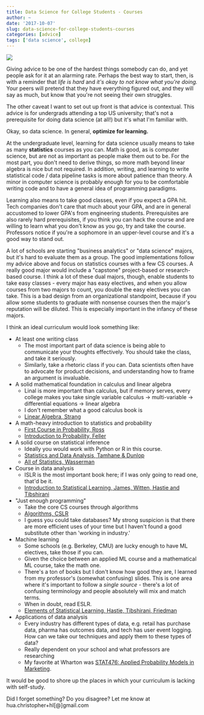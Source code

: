 ```yaml
---
title: Data Science for College Students - Courses
author: ~
date: '2017-10-07'
slug: data-science-for-college-students-courses
categories: [advice]
tags: ['data science', college]
---
```


![](http://i0.kym-cdn.com/photos/images/original/000/234/739/fa5.jpg)

Giving advice to be one of the hardest things somebody can do, and yet people ask for it at an alarming rate. Perhaps the best way to start, then, is with a reminder that *life is hard* and *it's okay to not know what you're doing.* Your peers will pretend that they have everything figured out, and they will say as much, but know that you're not seeing their own struggles. 

The other caveat I want to set out up front is that advice is contextual. This advice is for undergrads attending a top US university; that's not a prerequisite for doing data science (at all!) but it's what I'm familiar with.

Okay, so data science. In general, **optimize for learning.** 

At the undergraduate level, learning for data science usually means to take as many **statistics** courses as you can. Math is good, as is computer science, but are not as important as people make them out to be. For the most part, you don't need to derive things, so more math beyond linear algebra is nice but not required. In addition, writing, and learning to write statistical code / data pipeline tasks is more about patience than theory. A minor in computer science is probably enough for you to be comfortable writing code and to have a general idea of programming paradigms.

Learning also means to take good classes, even if you expect a GPA hit. Tech companies don't care that much about your GPA, and are in general accustomed to lower GPA's from engineering students. Prerequisites are also rarely hard prerequisites, if you think you can hack the course and are willing to learn what you don't know as you go, try and take the course. Professors notice if you're a sophomore in an upper-level course and it's a good way to stand out. 

A lot of schools are starting "business analytics" or "data science" majors, but it's hard to evaluate them as a group. The good implementations follow my advice above and focus on statistics courses with a few CS courses. A really good major would include a "capstone" project-based or research-based course. I think a lot of these dual majors, though, enable students to take easy classes - every major has easy electives, and when you allow courses from two majors to count, you double the easy electives you can take. This is a bad design from an organizational standpoint, because if you allow some students to graduate with nonsense courses then the major's reputation will be diluted. This is especially important in the infancy of these majors.

I think an ideal curriculum would look something like:

* At least one writing class
    * The most important part of data science is being able to communicate your thoughts effectively. You should take the class, and take it seriously. 
    * Similarly, take a rhetoric class if you can. Data scientists often have to advocate for product decisions, and understanding how to frame an argument is invaluable.
* A solid mathematical foundation in calculus and linear algebra
    * Linal is more important than calculus, but if memory serves, every college makes you take single variable calculus -> multi-variable -> differential equations -> linear algebra
    * I don't remember what a good calculus book is
    * [Linear Algebra, Strang](https://www.amazon.com/Introduction-Linear-Algebra-Gilbert-Strang/dp/0980232775/ref=pd_lpo_sbs_14_t_0?_encoding=UTF8&psc=1&refRID=B4K8B6XK64MAAXY9MB42)
* A math-heavy introduction to statistics and probability
    * [First Course in Probability, Ross](https://www.amazon.com/First-Course-Probability-9th/dp/032179477X)
    * [Introduction to Probability, Feller](https://www.dartmouth.edu/~chance/teaching_aids/books_articles/probability_book/amsbook.mac.pdf)
* A solid course on statistical inference
    * Ideally you would work with Python or R in this course. 
    * [Statistics and Data Analysis, Tamhane &  Dunlop](https://www.amazon.com/Statistics-Data-Analysis-Elementary-Intermediate/dp/0137444265)
    * [All of Statistics, Wasserman](https://www.amazon.com/All-Statistics-Statistical-Inference-Springer/dp/1441923225)
* Course in data analysis
    * ISLR is the most important book here; if I was only going to read one, that'd be it.
    * [Introduction to Statistical Learning, James, Witten, Hastie and Tibshirani](http://www-bcf.usc.edu/~gareth/ISL/)
* "Just enough programming"
    * Take the core CS courses through algorithms
    * [Algorithms, CSLR](https://www.amazon.com/Introduction-Algorithms-3rd-MIT-Press/dp/0262033844)
    * I guess you could take databases? My strong suspicion is that there are more efficient uses of your time but I haven't found a good substitute other than 'working in industry.'
* Machine learning
    * Some schools (e.g. Berkeley, CMU) are lucky enough to have ML electives, take those if you can.
    * Given the choice between an applied ML course and a mathematical ML course, take the math one.
    * There's a ton of books but I don't know how good they are, I learned from my professor's (somewhat confusing) slides. This is one area where it's important to follow a *single source* - there's a lot of confusing terminology and people absolutely will mix and match terms.
    * When in doubt, read ESLR.
    * [Elements of Statistical Learning, Hastie, Tibshirani, Friedman](https://web.stanford.edu/~hastie/ElemStatLearn/)
* Applications of data analysis
    * Every industry has different types of data, e.g. retail has purchase data, pharma has outcomes data, and tech has user event logging. How can we take our techniques and apply them to these types of data?
    * Really dependent on your school and what professors are researching
    * My favorite at Wharton was [STAT476: Applied Probability Models in Marketing](http://wcai.wharton.upenn.edu/wp-content/uploads/2014/07/MKTG_476-776_syllabus_spring_2011.pdf).

It would be good to shore up the places in which your curriculum is lacking with self-study.

Did I forget something? Do you disagree? Let me know at hua.christopher+hl[@]gmail.com